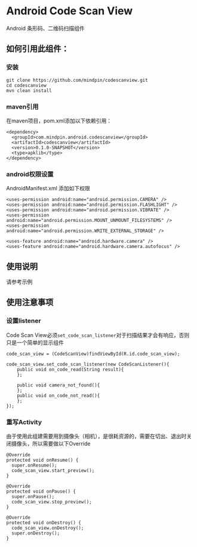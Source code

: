 Android Code Scan View
============================
Android 条形码、二维码扫描组件

## 如何引用此组件：
### 安装
```
git clone https://github.com/mindpin/codescanview.git
cd codescanview
mvn clean install
```

### maven引用
在maven项目，pom.xml添加以下依赖引用：

```
<dependency>
  <groupId>com.mindpin.android.codescanview</groupId>
  <artifactId>codescanview</artifactId>
  <version>0.1.0-SNAPSHOT</version>
  <type>apklib</type>
</dependency>
```

### android权限设置
AndroidManifest.xml 添加如下权限
```
<uses-permission android:name="android.permission.CAMERA" />
<uses-permission android:name="android.permission.FLASHLIGHT" />
<uses-permission android:name="android.permission.VIBRATE" />
<uses-permission android:name="android.permission.MOUNT_UNMOUNT_FILESYSTEMS" />
<uses-permission android:name="android.permission.WRITE_EXTERNAL_STORAGE" />

<uses-feature android:name="android.hardware.camera" />
<uses-feature android:name="android.hardware.camera.autofocus" />
```

## 使用说明
请参考示例

## 使用注意事项

### 设置listener

Code Scan View必须```set_code_scan_listener```对于扫描结果才会有响应，否则只是一个简单的显示组件
```
code_scan_view = (CodeScanView)findViewById(R.id.code_scan_view);

code_scan_view.set_code_scan_listener(new CodeScanListener(){
    public void on_code_read(String result){
    };

    public void camera_not_found(){
    };
    public void on_code_not_read(){
    };
});
```

### 重写Activity
由于使用此组建需要用到摄像头（相机），是很耗资源的，需要在切出、退出时关闭摄像头，所以需要做以下Override
```
@Override
protected void onResume() {
  super.onResume();
  code_scan_view.start_preview();
}

@Override
protected void onPause() {
  super.onPause();
  code_scan_view.stop_preview();
}

@Override
protected void onDestroy() {
  code_scan_view.onDestroy();
  super.onDestroy();
}
```

